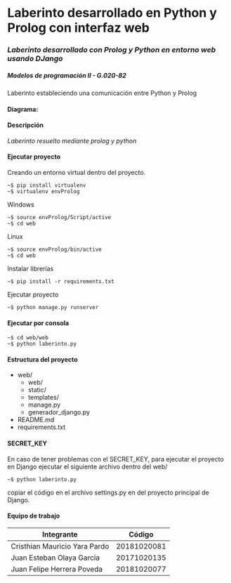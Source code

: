 # Laberinto desarrollado en Python y Prolog con interfaz web
### _Laberinto desarrollado con Prolog y Python en entorno web usando DJango_
##### Modelos de programación II - G.020-82

Laberinto estableciendo una comunicación entre Python y Prolog


#### Diagrama:


#### Descripción
_Laberinto resuelto mediante prolog y python_


#### Ejecutar proyecto
Creando un entorno virtual dentro del proyecto.
```
~$ pip install virtualenv
~$ virtualenv envProlog
```
Windows
```
~$ source envProlog/Script/active
~$ cd web
```
Linux
```
~$ source envProlog/bin/active
~$ cd web
```
Instalar librerías
```
~$ pip install -r requirements.txt
```
Ejecutar proyecto
```
~$ python manage.py runserver
```

#### Ejecutar por consola
```
~$ cd web/web
~$ python laberinto.py

```

#### Estructura del proyecto
+ web/
    + web/
    + static/
    + templates/
    + manage.py
    + generador_django.py
+ README.md
+ requirements.txt


#### SECRET_KEY
En caso de tener problemas con el SECRET_KEY, para ejecutar el proyecto en Django
ejecutar el siguiente archivo dentro del web/
```
~$ python laberinto.py

```
copiar el código en el archivo settings.py en del proyecto principal de Django.


#### Equipo de trabajo

Integrante  | Código
------------- | -------------
Cristhian Mauricio Yara Pardo | 20181020081
Juan Esteban Olaya García | 20171020135
Juan Felipe Herrera Poveda | 20181020077
